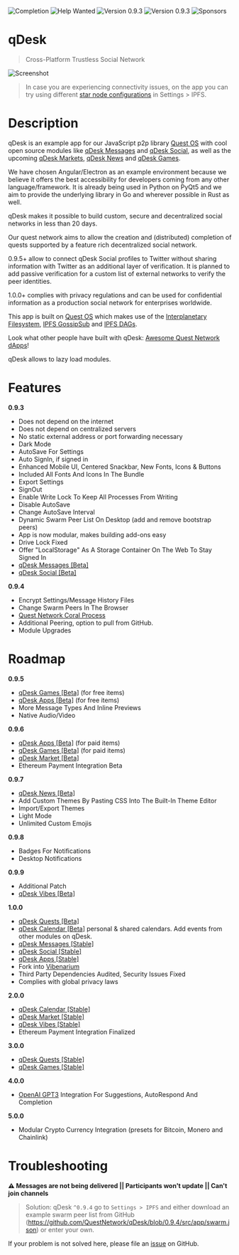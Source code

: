 ![Completion](https://img.shields.io/badge/completion-19%25-orange) ![Help Wanted](https://img.shields.io/badge/%20-help--wanted-%23159818) ![Version 0.9.3](https://img.shields.io/badge/stable-v0.9.4-green) ![Version 0.9.3](https://img.shields.io/badge/dev-v0.9.5-blue) ![Sponsors](https://img.shields.io/badge/sponsors-1-orange)

# qDesk
> Cross-Platform Trustless Social Network

![Screenshot](https://github.com/QuestNetwork/qd-messages-ts/raw/0.9.3/doc/images/0.9.3.png?raw=true)

>In case you are experiencing connectivity issues, on the app you can try using different [star node configurations](#troubleshooting) in Settings > IPFS.

# Description
qDesk is an example app for our JavaScript p2p library [Quest OS](quest-os-js) with cool open source modules like [qDesk Messages](qd-messages-ts) and [qDesk Social](qd-social-ts), as well as the upcoming [qDesk Markets](qd-market-ts), [qDesk News](qd-news-ts) and [qDesk Games](qd-games-ts).

We have chosen Angular/Electron as an example environment because we believe it offers the best accessibility for developers coming from any other language/framework. It is already being used in Python on PyQt5 and we aim to provide the underlying library in Go and wherever possible in Rust as well. 

qDesk makes it possible to build custom, secure and decentralized social networks in less than 20 days.

Our quest network aims to allow the creation and (distributed) completion of quests supported by a feature rich decentralized social network.

0.9.5+ allow to connect qDesk Social profiles to Twitter without sharing information with Twitter as an additional layer of verification. It is planned to add passive verification for a custom list of external networks to verify the peer identities.

1.0.0+ complies with privacy regulations and can be used for confidential information as a production social network for enterprises worldwide. 

This app is built on [Quest OS](quest-os-js) which makes use of the [Interplanetary Filesystem](https://ipfs.io), [IPFS GossipSub](https://blog.ipfs.io/2020-05-20-gossipsub-v1.1/) and [IPFS DAGs](https://docs.ipfs.io/concepts/merkle-dag/).

Look what other people have built with qDesk: [Awesome Quest Network dApps](https://github.com/QuestNetwork/awesome/blob/master/README.md)!

qDesk allows to lazy load modules.

# Features

**0.9.3**
- Does not depend on the internet
- Does not depend on centralized servers
- No static external address or port forwarding necessary
- Dark Mode
- AutoSave For Settings
- Auto SignIn, if signed in
- Enhanced Mobile UI, Centered Snackbar, New Fonts, Icons & Buttons
- Included All Fonts And Icons In The Bundle
- Export Settings
- SignOut
- Enable Write Lock To Keep All Processes From Writing
- Disable AutoSave
- Change AutoSave Interval
- Dynamic Swarm Peer List On Desktop (add and remove bootstrap peers)
- App is now modular, makes building add-ons easy
- Drive Lock Fixed
- Offer "LocalStorage" As A Storage Container On The Web To Stay Signed In
- [qDesk Messages \[Beta\]](qd-messages-ts)
- [qDesk Social \[Beta\]](quest-social-js)

**0.9.4**
- Encrypt Settings/Message History Files
- Change Swarm Peers In The Browser
- [Quest Network Coral Process](quest-coral-js)
- Additional Peering, option to pull from GitHub.
- Module Upgrades

# Roadmap

**0.9.5**
- [qDesk Games \[Beta\]](qd-games-ts) (for free items)
- [qDesk Apps \[Beta\]](qd-market-ts) (for free items)
- More Message Types And Inline Previews
- Native Audio/Video

**0.9.6**
- [qDesk Apps \[Beta\]](qd-apps-ts) (for paid items)
- [qDesk Games \[Beta\]](qd-games-ts) (for paid items)
- [qDesk Market \[Beta\]](qd-market-ts)
- Ethereum Payment Integration Beta

**0.9.7**
- [qDesk News \[Beta\]](qd-news-ts)
- Add Custom Themes By Pasting CSS Into The Built-In Theme Editor
- Import/Export Themes
- Light Mode
- Unlimited Custom Emojis

**0.9.8**
- Badges For Notifications
- Desktop Notifications

**0.9.9**
- Additional Patch
- [qDesk Vibes \[Beta\]](qd-vibes-ts) 

**1.0.0**
- [qDesk Quests \[Beta\]](qd-quest-ts)
- [qDesk Calendar \[Beta\]](qd-calendar-ts) personal & shared calendars. Add events from other modules on qDesk.
- [qDesk Messages \[Stable\]](qd-messages-ts)
- [qDesk Social \[Stable\]](quest-social-js)
- [qDesk Apps \[Stable\]](qd-apps-ts)
- Fork into [Vibenarium](https://github.com/Vibenarium/vibenarium-platform)
- Third Party Dependencies Audited, Security Issues Fixed
- Complies with global privacy laws

**2.0.0**
- [qDesk Calendar \[Stable\]](qd-calendar-ts)
- [qDesk Market \[Stable\]](qd-market-ts)
- [qDesk Vibes \[Stable\]](qd-vibes-ts) 
- Ethereum Payment Integration Finalized

**3.0.0**
- [qDesk Quests \[Stable\]](qd-quest-ts)
- [qDesk Games \[Stable\]](qd-games-ts)

**4.0.0**
- [OpenAI GPT3](https://en.wikipedia.org/wiki/GPT-3) Integration For Suggestions, AutoRespond And Completion

**5.0.0**
- Modular Crypto Currency Integration (presets for Bitcoin, Monero and Chainlink)


# Troubleshooting
**:warning: Messages are not being delivered || Participants won't update || Can't join channels**<br>
>Solution: qDesk ``^0.9.4`` go to ``Settings > IPFS`` and either download an example swarm peer list from GitHub (https://github.com/QuestNetwork/qDesk/blob/0.9.4/src/app/swarm.json) or enter your own.

If your problem is not solved here, please file an [issue](https://github.com/QuestNetwork/qDesk/issues/new) on GitHub.


